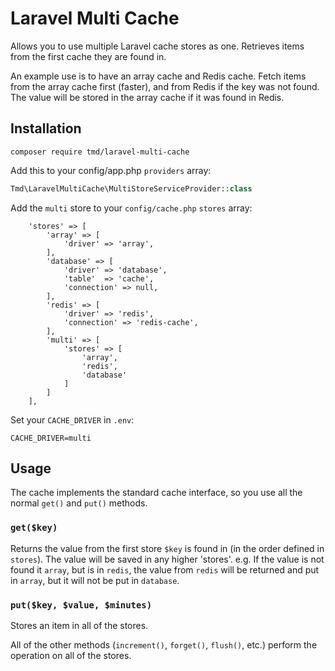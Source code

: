 # Laravel Multi Cache

Allows you to use multiple Laravel cache stores as one. Retrieves items from the first cache they are found in.

An example use is to have an array cache and Redis cache. Fetch items from the array cache first (faster), and from Redis if the key was not found. The value will be stored in the array cache if it was found in Redis.

## Installation
```
composer require tmd/laravel-multi-cache
```

Add this to your config/app.php `providers` array:
```php
Tmd\LaravelMultiCache\MultiStoreServiceProvider::class
```

Add the `multi` store to your `config/cache.php` `stores` array:
```
    'stores' => [
        'array' => [
            'driver' => 'array',
        ],
        'database' => [
            'driver' => 'database',
            'table'  => 'cache',
            'connection' => null,
        ],
        'redis' => [
            'driver' => 'redis',
            'connection' => 'redis-cache',
        ],
        'multi' => [
            'stores' => [
                'array',
                'redis',
                'database'
            ]
        ]
    ],
```

Set your `CACHE_DRIVER` in `.env`:
```
CACHE_DRIVER=multi
```

## Usage

The cache implements the standard cache interface, so you use all the normal `get()` and `put()` methods.

### `get($key)`

Returns the value from the first store `$key` is found in (in the order defined in `stores`). The value will be saved in any higher 'stores'.
e.g. If the value is not found it `array`, but is in `redis`, the value from `redis` will be returned and put in `array`, but it will not be put in `database`. 


### `put($key, $value, $minutes)`

Stores an item in all of the stores.

All of the other methods (`increment()`, `forget()`, `flush()`, etc.) perform the operation on all of the stores.
